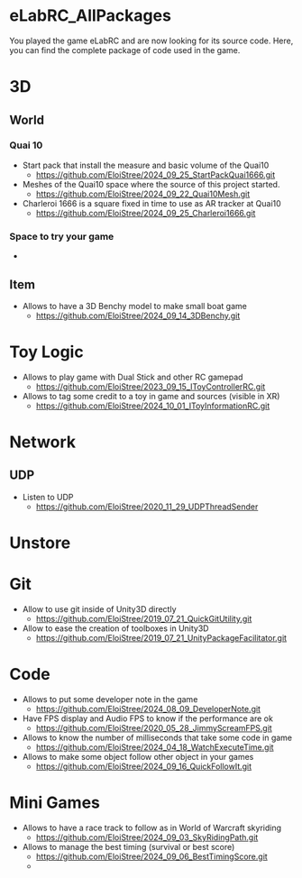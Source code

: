 # eLabRC_AllPackages
You played the game eLabRC and are now looking for its source code. Here, you can find the complete package of code used in the game.





# 3D

## World
### Quai 10
- Start pack that install the measure and basic volume of the Quai10
  - https://github.com/EloiStree/2024_09_25_StartPackQuai1666.git 
- Meshes of the Quai10 space where the source of this project started.
  - https://github.com/EloiStree/2024_09_22_Quai10Mesh.git  
- Charleroi 1666 is a square fixed in time to use as AR tracker at Quai10
  - https://github.com/EloiStree/2024_09_25_Charleroi1666.git 
### Space to try your game
- 
## Item
- Allows to have a 3D Benchy model to make small boat game
  - https://github.com/EloiStree/2024_09_14_3DBenchy.git

# Toy Logic
- Allows to play game with Dual Stick and other RC gamepad 
  - https://github.com/EloiStree/2023_09_15_IToyControllerRC.git
- Allows to tag some credit to a toy in game and sources (visible in XR)
  - https://github.com/EloiStree/2024_10_01_IToyInformationRC.git 

# Network

## UDP 
- Listen to UDP
  - https://github.com/EloiStree/2020_11_29_UDPThreadSender 

# Unstore


# Git 

- Allow to use git inside of Unity3D directly
  - https://github.com/EloiStree/2019_07_21_QuickGitUtility.git
- Allow to ease the creation of toolboxes in Unity3D
  - https://github.com/EloiStree/2019_07_21_UnityPackageFacilitator.git  


# Code
- Allows to put some developer note in the game
  - https://github.com/EloiStree/2024_08_09_DeveloperNote.git 
- Have FPS display and Audio FPS to know if the performance are ok
  - https://github.com/EloiStree/2020_05_28_JimmyScreamFPS.git 
- Allows to know the number of milliseconds that take some code in game
  - https://github.com/EloiStree/2024_04_18_WatchExecuteTime.git
- Allows to make some object follow other object in your games
  - https://github.com/EloiStree/2024_09_16_QuickFollowIt.git


# Mini Games
- Allows to have a race track to follow as in World of Warcraft skyriding
  - https://github.com/EloiStree/2024_09_03_SkyRidingPath.git
- Allows to manage the best timing (survival or best score)
  - https://github.com/EloiStree/2024_09_06_BestTimingScore.git 
  - 
